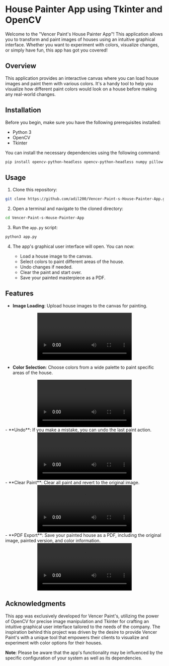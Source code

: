 # House Painter App using Tkinter and OpenCV

Welcome to the "Vencer Paint's House Painter App"! This application allows you to transform and paint images of houses using an intuitive graphical interface. Whether you want to experiment with colors, visualize changes, or simply have fun, this app has got you covered!

## Overview

This application provides an interactive canvas where you can load house images and paint them with various colors. It's a handy tool to help you visualize how different paint colors would look on a house before making any real-world changes.

## Installation

Before you begin, make sure you have the following prerequisites installed:

- Python 3
- OpenCV
- Tkinter

You can install the necessary dependencies using the following command:

```bash
pip install opencv-python-headless opencv-python-headless numpy pillow
```

## Usage

1. Clone this repository:

```bash
git clone https://github.com/adil200/Vencer-Paint-s-House-Painter-App.git
```

2. Open a terminal and navigate to the cloned directory:

```bash
cd Vencer-Paint-s-House-Painter-App
```

3. Run the `app.py` script:

```bash
python3 app.py
```

4. The app's graphical user interface will open. You can now:

   - Load a house image to the canvas.
   - Select colors to paint different areas of the house.
   - Undo changes if needed.
   - Clear the paint and start over.
   - Save your painted masterpiece as a PDF.

## Features

- **Image Loading**: Upload house images to the canvas for painting.
<center>
   <div style="text-align:center;">
      <video controls>
         <source src="Videos/Uploading.mp4" type="video/mp4">
         Your browser does not support the video tag.
      </video>
   </div>
</center>

- **Color Selection**: Choose colors from a wide palette to paint specific areas of the house.
<center>
   <div style="text-align:center;">
      <video controls>
         <source src="Videos/Uploading.mp4" type="video/mp4">
         Your browser does not support the video tag.
      </video>
   </div>
</center>
- **Undo**: If you make a mistake, you can undo the last paint action.
<center>
   <div style="text-align:center;">
      <video controls>
         <source src="Videos/Paint.mp4" type="video/mp4">
         Your browser does not support the video tag.
      </video>
   </div>
</center>
- **Clear Paint**: Clear all paint and revert to the original image.
<center>
   <div style="text-align:center;">
      <video controls>
         <source src="Videos/Undo.mp4" type="video/mp4">
         Your browser does not support the video tag.
      </video>
   </div>
</center>
- **PDF Export**: Save your painted house as a PDF, including the original image, painted version, and color information.
<center>
   <div style="text-align:center;">
      <video controls>
         <source src="Videos/Save.mp4" type="video/mp4">
         Your browser does not support the video tag.
      </video>
   </div>
</center>

## Acknowledgments

This app was exclusively developed for Vencer Paint's, utilizing the power of OpenCV for precise image manipulation and Tkinter for crafting an intuitive graphical user interface tailored to the needs of the company. The inspiration behind this project was driven by the desire to provide Vencer Paint's with a unique tool that empowers their clients to visualize and experiment with color options for their houses.

**Note**: Please be aware that the app's functionality may be influenced by the specific configuration of your system as well as its dependencies.